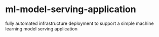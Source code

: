 # ml-model-serving-application
fully automated infrastructure deployment to support a simple machine learning model serving application
